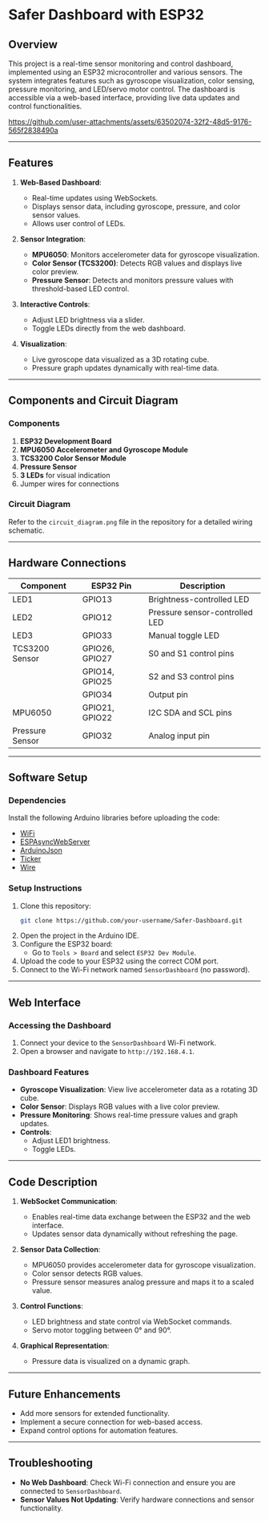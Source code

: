 # Safer Dashboard with ESP32

## Overview

This project is a real-time sensor monitoring and control dashboard, implemented using an ESP32 microcontroller and various sensors. The system integrates features such as gyroscope visualization, color sensing, pressure monitoring, and LED/servo motor control. The dashboard is accessible via a web-based interface, providing live data updates and control functionalities.

https://github.com/user-attachments/assets/63502074-32f2-48d5-9176-565f2838490a

---

## Features

1. **Web-Based Dashboard**:
   - Real-time updates using WebSockets.
   - Displays sensor data, including gyroscope, pressure, and color sensor values.
   - Allows user control of LEDs.

2. **Sensor Integration**:
   - **MPU6050**: Monitors accelerometer data for gyroscope visualization.
   - **Color Sensor (TCS3200)**: Detects RGB values and displays live color preview.
   - **Pressure Sensor**: Detects and monitors pressure values with threshold-based LED control.

3. **Interactive Controls**:
   - Adjust LED brightness via a slider.
   - Toggle LEDs directly from the web dashboard.

4. **Visualization**:
   - Live gyroscope data visualized as a 3D rotating cube.
   - Pressure graph updates dynamically with real-time data.

---

## Components and Circuit Diagram

### Components

1. **ESP32 Development Board**
2. **MPU6050 Accelerometer and Gyroscope Module**
3. **TCS3200 Color Sensor Module**
4. **Pressure Sensor**
5. **3 LEDs** for visual indication
6. Jumper wires for connections

### Circuit Diagram

Refer to the `circuit_diagram.png` file in the repository for a detailed wiring schematic.

---

## Hardware Connections

| Component        | ESP32 Pin      | Description                       |
|------------------|----------------|-----------------------------------|
| LED1             | GPIO13         | Brightness-controlled LED         |
| LED2             | GPIO12         | Pressure sensor-controlled LED    |
| LED3             | GPIO33         | Manual toggle LED                 |
| TCS3200 Sensor   | GPIO26, GPIO27 | S0 and S1 control pins            |
|                  | GPIO14, GPIO25 | S2 and S3 control pins            |
|                  | GPIO34         | Output pin                        |
| MPU6050          | GPIO21, GPIO22 | I2C SDA and SCL pins              |
| Pressure Sensor  | GPIO32         | Analog input pin                  |

---

## Software Setup

### Dependencies

Install the following Arduino libraries before uploading the code:
- [WiFi](https://github.com/espressif/arduino-esp32)
- [ESPAsyncWebServer](https://github.com/me-no-dev/ESPAsyncWebServer)
- [ArduinoJson](https://github.com/bblanchon/ArduinoJson)
- [Ticker](https://github.com/sstaub/Ticker)
- [Wire](https://github.com/arduino-libraries/Wire)

### Setup Instructions

1. Clone this repository:
   ```bash
   git clone https://github.com/your-username/Safer-Dashboard.git
   ```
2. Open the project in the Arduino IDE.
3. Configure the ESP32 board:
   - Go to `Tools > Board` and select `ESP32 Dev Module`.
4. Upload the code to your ESP32 using the correct COM port.
5. Connect to the Wi-Fi network named `SensorDashboard` (no password).

---

## Web Interface

### Accessing the Dashboard
1. Connect your device to the `SensorDashboard` Wi-Fi network.
2. Open a browser and navigate to `http://192.168.4.1`.

### Dashboard Features
- **Gyroscope Visualization**: View live accelerometer data as a rotating 3D cube.
- **Color Sensor**: Displays RGB values with a live color preview.
- **Pressure Monitoring**: Shows real-time pressure values and graph updates.
- **Controls**:
  - Adjust LED1 brightness.
  - Toggle LEDs.

---

## Code Description

1. **WebSocket Communication**:
   - Enables real-time data exchange between the ESP32 and the web interface.
   - Updates sensor data dynamically without refreshing the page.

2. **Sensor Data Collection**:
   - MPU6050 provides accelerometer data for gyroscope visualization.
   - Color sensor detects RGB values.
   - Pressure sensor measures analog pressure and maps it to a scaled value.

3. **Control Functions**:
   - LED brightness and state control via WebSocket commands.
   - Servo motor toggling between 0° and 90°.

4. **Graphical Representation**:
   - Pressure data is visualized on a dynamic graph.

---

## Future Enhancements

- Add more sensors for extended functionality.
- Implement a secure connection for web-based access.
- Expand control options for automation features.

---

## Troubleshooting

- **No Web Dashboard**: Check Wi-Fi connection and ensure you are connected to `SensorDashboard`.
- **Sensor Values Not Updating**: Verify hardware connections and sensor functionality.
